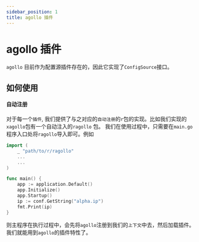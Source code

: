 ```yaml
---
sidebar_position: 1
title: agollo 插件
---
```


# agollo 插件
`agollo` 目前作为配置源插件存在的，因此它实现了`ConfigSource`接口。

## 如何使用
#### 自动注册
对于每一个`插件`, 我们提供了与之对应的`自动注册`的`r`包的实现。比如我们实现的`xagollo`包有一个自动注入的`ragollo` 包。
我们在使用过程中，只需要在`main.go`程序入口处将`ragollo`导入即可。例如
```go
import (
	_ "path/to/r/ragollo"
    ...
    ...
)

func main() {
	app := application.Default()
	app.Initialize()
	app.Startup()
	ip := conf.GetString("alpha.ip")
	fmt.Print(ip)
}
```
则主程序在执行过程中，会先将`agollo`注册到我们的`上下文`中去，然后加载插件。我们就能用到`agollo`的插件特性了。